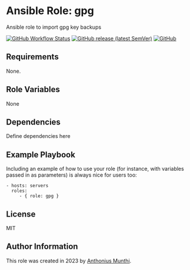 Ansible Role: gpg
=========
Ansible role to import gpg key backups

[![GitHub Workflow Status](https://img.shields.io/github/actions/workflow/status/kilip/ansible-role-gpg/.github/workflows/testing.yml?branch=main&style=flat-square)](https://github.com/kilip/ansible-role-gpg/actions/workflows/testing.yml)
[![GitHub release (latest SemVer)](https://img.shields.io/github/v/release/kilip/ansible-role-gpg?style=flat-square)](https://github.com/kilip/ansible-role-gpg/releases)
[![GitHub](https://img.shields.io/github/license/kilip/ansible-role-gpg?style=flat-square)](https://github.com/kilip/ansible-role-gpg/blob/main/LICENSE)

Requirements
------------

None.

Role Variables
--------------

None

Dependencies
------------

Define dependencies here

Example Playbook
----------------

Including an example of how to use your role (for instance, with variables passed in as parameters) is always nice for users too:

    - hosts: servers
      roles:
         - { role: gpg }

License
-------

MIT

Author Information
------------------

This role was created in 2023 by [Anthonius Munthi](https://itstoni.com).
